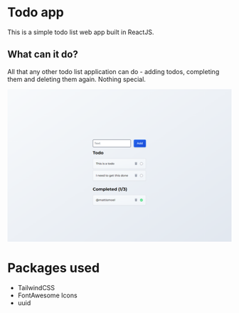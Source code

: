 # Todo app

This is a simple todo list web app built in ReactJS.

## What can it do?

All that any other todo list application can do - adding todos, completing them and deleting them again. Nothing special.

![Todo app](Screenshot.png)

# Packages used

- TailwindCSS
- FontAwesome Icons
- uuid
